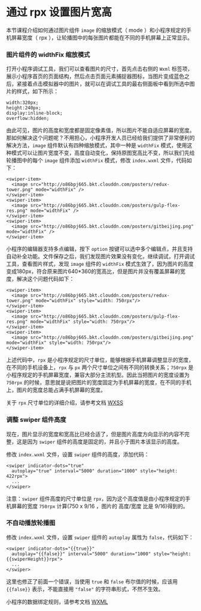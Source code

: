 # 通过 rpx 设置图片宽高

本节课程介绍如何通过图片组件 `image` 的缩放模式（ mode ）和小程序规定的手机屏幕宽度（ rpx ），让轮播图中的每张图片都能在不同的手机屏幕上正常显示。

### 图片组件的 widthFix 缩放模式

打开小程序调试工具，我们可以查看图片的尺寸，首先点击右侧的 `Wxml` 标签项，展示小程序首页的页面结构，然后点击页面元素捕捉器图标，当图片变成蓝色之后，紧接着点击模拟器中的图片，就可以在调试工具的最右侧面板中看到所选中图片的样式，如下所示：

```
width:320px;
height:240px;
display:inline-block;
overflow:hidden;
```

由此可见，图片的高度和宽度都是固定像素值，所以图片不能自适应屏幕的宽度。那如何解决这个问题呢？不用担心，小程序开发人员已经给我们提供了非常便利的解决方法，`image` 组件默认有四种缩放模式，其中一种是 `widthFix` 模式，使用这种模式可以让图片宽度不变，高度自动变化，保持原图宽高比不变，所以我们先给轮播图中的每个 `image` 组件添加 `widthFix` 模式，修改 `index.wxml` 文件，代码如下：

```
<swiper-item>
  <image src="http://o86bpj665.bkt.clouddn.com/posters/redux-tower.png" mode="widthFix" />
</swiper-item>
<swiper-item>
  <image src="http://o86bpj665.bkt.clouddn.com/posters/gulp-flex-res.png" mode="widthFix" />
</swiper-item>
<swiper-item>
  <image src="http://o86bpj665.bkt.clouddn.com/posters/gitbeijing.png" mode="widthFix" />
</swiper-item>
```

小程序的编辑器支持多点编辑，按下 `option` 按键可以选中多个编辑点，并且支持自动补全功能。文件保存之后，我们发现图片效果没有变化，继续调试，打开调试工具，查看图片样式，发现 `image` 组件的 `widthFix` 模式生效了，因为图片的高度变成180px，符合原来图片640*360的宽高比，但是图片并没有覆盖屏幕的宽度，解决这个问题代码如下：

```
<swiper-item>
  <image src="http://o86bpj665.bkt.clouddn.com/posters/redux-tower.png" mode="widthFix" style="width: 750rpx"/>
</swiper-item>
<swiper-item>
  <image src="http://o86bpj665.bkt.clouddn.com/posters/gulp-flex-res.png" mode="widthFix" style="width: 750rpx"/>
</swiper-item>
<swiper-item>
  <image src="http://o86bpj665.bkt.clouddn.com/posters/gitbeijing.png" mode="widthFix" style="width: 750rpx"/>
</swiper-item>
```

上述代码中，`rpx` 是小程序规定的尺寸单位，能够根据手机屏幕调整显示的宽度，在不同的手机设备上，`rpx` 与 `px` 两个尺寸单位之间有不同的转换关系；`750rpx` 是小程序规定的手机屏幕宽度，兼容大部分主流机型。因此当把图片的宽度设置为 `750rpx` 的时候，意思就是说把图片的宽度固定为手机屏幕的宽度，在不同的手机上，图片的宽度总能占满手机屏幕的宽度。

关于 `rpx` 尺寸单位的详细介绍，请参考文档 [WXSS](https://mp.weixin.qq.com/debug/wxadoc/dev/framework/view/wxss.html)

### 调整 swiper 组件高度

现在，图片显示的宽度和宽高比已经合适了，但是图片高度方向显示的内容不完整，这是因为 `swiper` 组件的高度是固定的，并且小于图片本该显示的高度。

修改 `index.wxml` 文件，设置 `swiper` 组件的高度，添加代码：

```
<swiper indicator-dots="true"
  autoplay="true" interval="5000" duration="1000" style="height: 422rpx">
  ...
</swiper>
```

注意：`swiper` 组件高度的尺寸单位是 `rpx`，因为这个高度值是由小程序规定的手机屏幕的宽度 `750rpx` 计算(750 x 9/16 ，图片的 高度/宽度 比是 9/16)得到的。

### 不自动播放轮播图

修改 `index.wxml` 文件，设置 `swiper` 组件的 `autoplay` 属性为 `false`，代码如下：

```
<swiper indicator-dots="{{true}}"
  autoplay="{{false}}" interval="5000" duration="1000" style="height: {{swiperHeight}}rpx">
  ...
</swiper>
```

这里也修正了前面一个错误，当使用 `true` 和 `false` 布尔值的时候，应该用 `{{false}}` 表示，不能直接用 `"false"` 的字符串形式，不然不生效。

小程序的数据绑定规则，请参考文档 [WXML](https://mp.weixin.qq.com/debug/wxadoc/dev/framework/view/wxml/)
